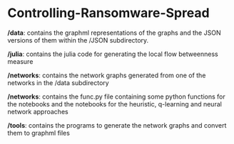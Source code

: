 # Controlling-Ransomware-Spread
**/data**: contains the graphml representations of the graphs and the JSON versions of them within the /JSON subdirectory.

**/julia**: contains the julia code for generating the local flow betweenness measure

**/networks**: contains the network graphs generated from one of the networks in the /data subdirectory

**/networks**: contains the func.py file containing some python functions for the notebooks and the notebooks for the heuristic, q-learning and neural network approaches

**/tools**: contains the programs to generate the network graphs and convert them to graphml files
